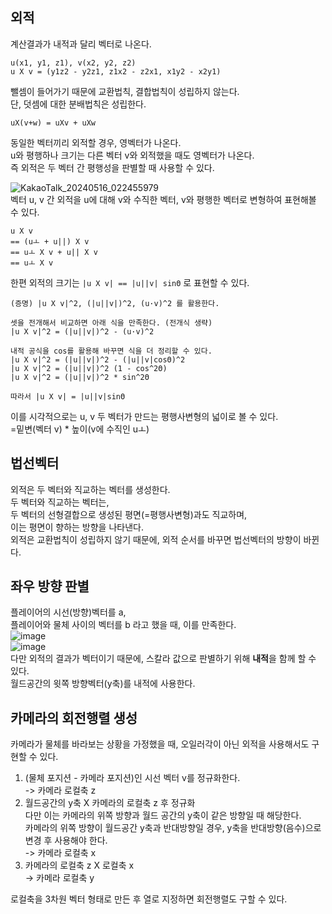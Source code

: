 ## 외적
계산결과가 내적과 달리 벡터로 나온다.  
```
u(x1, y1, z1), v(x2, y2, z2)
u X v = (y1z2 - y2z1, z1x2 - z2x1, x1y2 - x2y1)
```

뺄셈이 들어가기 때문에 교환법칙, 결합법칙이 성립하지 않는다.  
단, 덧셈에 대한 분배법칙은 성립한다.  

```uX(v+w) = uXv + uXw```  

동일한 벡터끼리 외적할 경우, 영벡터가 나온다.  
u와 평행하나 크기는 다른 벡터 v와 외적했을 때도 영벡터가 나온다.  
즉 외적은 두 벡터 간 평행성을 판별할 때 사용할 수 있다.  

![KakaoTalk_20240516_022455979](https://github.com/yooonmyong/SK_Study/assets/40621689/a071ad11-bca2-40d1-b79c-d481584f01ad)  
벡터 u, v 간 외적을 u에 대해 v와 수직한 벡터, v와 평행한 벡터로 변형하여 표현해볼 수 있다.  
```
u X v
== (uㅗ + u||) X v
== uㅗ X v + u|| X v
== uㅗ X v  
```

한편 외적의 크기는 ```|u X v| == |u||v| sinΘ``` 로 표현할 수 있다.  
```
(증명) |u X v|^2, (|u||v|)^2, (u·v)^2 를 활용한다.  

셋을 전개해서 비교하면 아래 식을 만족한다. (전개식 생략)
|u X v|^2 = (|u||v|)^2 - (u·v)^2

내적 공식을 cos를 활용해 바꾸면 식을 더 정리할 수 있다.
|u X v|^2 = (|u||v|)^2 - (|u||v|cosΘ)^2
|u X v|^2 = (|u||v|)^2 (1 - cos^2Θ)
|u X v|^2 = (|u||v|)^2 * sin^2Θ

따라서 |u X v| = |u||v|sinΘ
```
이를 시각적으로는 u, v 두 벡터가 만드는 평행사변형의 넓이로 볼 수 있다.  
=밑변(벡터 v) * 높이(v에 수직인 uㅗ)  

## 법선벡터
외적은 두 벡터와 직교하는 벡터를 생성한다.  
두 벡터와 직교하는 벡터는,  
두 벡터의 선형결합으로 생성된 평면(=평행사변형)과도 직교하며,  
이는 평면이 향하는 방향을 나타낸다.  
외적은 교환법칙이 성립하지 않기 때문에, 외적 순서를 바꾸면 법선벡터의 방향이 바뀐다.  

## 좌우 방향 판별
플레이어의 시선(방향)벡터를 a,  
플레이어와 물체 사이의 벡터를 b 라고 했을 때, 이를 만족한다.  
![image](https://github.com/yooonmyong/SK_Study/assets/40621689/d8469646-5594-449b-8528-b0a706811e99)  
![image](https://github.com/yooonmyong/SK_Study/assets/40621689/297b8229-aac1-4953-b05c-cdc27763e508)  
다만 외적의 결과가 벡터이기 때문에, 스칼라 값으로 판별하기 위해 **내적**을 함께 할 수 있다.  
월드공간의 윗쪽 방향벡터(y축)를 내적에 사용한다.  

## 카메라의 회전행렬 생성
카메라가 물체를 바라보는 상황을 가정했을 때, 오일러각이 아닌 외적을 사용해서도 구현할 수 있다.  

1. (물체 포지션 - 카메라 포지션)인 시선 벡터 v를 정규화한다.  
-> 카메라 로컬축 z  
2. 월드공간의 y축 X 카메라의 로컬축 z 후 정규화  
다만 이는 카메라의 위쪽 방향과 월드 공간의 y축이 같은 방향일 때 해당한다.  
카메라의 위쪽 방향이 월드공간 y축과 반대방향일 경우, y축을 반대방향(음수)으로 변경 후 사용해야 한다.  
-> 카메라 로컬축 x  
3. 카메라의 로컬축 z X 로컬축 x  
-> 카메라 로컬축 y  

로컬축을 3차원 벡터 형태로 만든 후 열로 지정하면 회전행렬도 구할 수 있다.  
